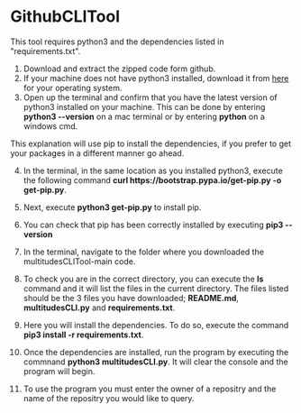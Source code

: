 # GithubCLITool

This tool requires python3 and the dependencies listed in "requirements.txt".

1. Download and extract the zipped code form github.
2. If your machine does not have python3 installed, download it from [here](https://www.python.org/downloads/) for your operating system.
3. Open up the terminal and confirm that you have the latest version of python3 installed on your machine. This can be done by entering **python3 --version** on a mac terminal or by entering **python** on a windows cmd.

This explanation will use pip to install the dependencies, if you prefer to get your packages in a different manner go ahead.

4. In the terminal, in the same location as you installed python3, execute the following command **curl https:<i></i>//bootstrap.pypa.io/get-pip.py -o get-pip.py**.
5. Next, execute **python3 get-pip.py** to install pip.
6. You can check that pip has been correctly installed by executing **pip3 --version**
7. In the terminal, navigate to the folder where you downloaded the multitudesCLITool-main code.
8. To check you are in the correct directory, you can execute the **ls** command and it will list the files in the current directory. The files listed should be the 3 files you have downloaded; **README.md**, **multitudesCLI.py** and **requirements.txt**.
9. Here you will install the dependencies. To do so, execute the command **pip3 install -r requirements.txt**.
10. Once the dependencies are installed, run the program by executing the commnand **python3 multitudesCLI.py**. It will clear the console and the program will begin.

11. To use the program you must enter the owner of a repositry and the name of the repositry you would like to query.
